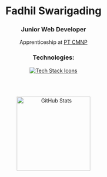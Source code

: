 <div align="center">

  <h1>Fadhil Swarigading</h1>
  <h3>Junior Web Developer</h3>

  <p>Apprenticeship at 
    <a href="https://id.citramarga.com/" target="_blank" rel="noreferrer">
      PT CMNP
    </a>
  </p>

  <h3>Technologies:</h3>
  <a href="https://skillicons.dev">
    <img src="https://skillicons.dev/icons?i=html,css,bootstrap,js,figma,php,mysql" alt="Tech Stack Icons" />
  </a>

  <br><br>

  <div style="display: flex; justify-content: center; gap: 20px; flex-wrap: wrap;">
    <img height="200" src="https://github-readme-stats.vercel.app/api?username=padhlsg&show_icons=true&theme=radical" alt="GitHub Stats">
  </div>

</div>
